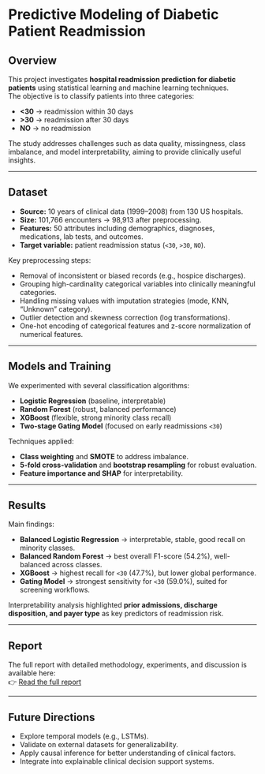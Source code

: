 # Predictive Modeling of Diabetic Patient Readmission

## Overview
This project investigates **hospital readmission prediction for diabetic patients** using statistical learning and machine learning techniques.  
The objective is to classify patients into three categories:
- **<30** → readmission within 30 days  
- **>30** → readmission after 30 days  
- **NO** → no readmission  

The study addresses challenges such as data quality, missingness, class imbalance, and model interpretability, aiming to provide clinically useful insights.

---

## Dataset
- **Source:** 10 years of clinical data (1999–2008) from 130 US hospitals.  
- **Size:** 101,766 encounters → 98,913 after preprocessing.  
- **Features:** 50 attributes including demographics, diagnoses, medications, lab tests, and outcomes.  
- **Target variable:** patient readmission status (`<30`, `>30`, `NO`).  

Key preprocessing steps:
- Removal of inconsistent or biased records (e.g., hospice discharges).  
- Grouping high-cardinality categorical variables into clinically meaningful categories.  
- Handling missing values with imputation strategies (mode, KNN, “Unknown” category).  
- Outlier detection and skewness correction (log transformations).  
- One-hot encoding of categorical features and z-score normalization of numerical features.  

---

## Models and Training
We experimented with several classification algorithms:
- **Logistic Regression** (baseline, interpretable)  
- **Random Forest** (robust, balanced performance)  
- **XGBoost** (flexible, strong minority class recall)  
- **Two-stage Gating Model** (focused on early readmissions `<30`)  

Techniques applied:
- **Class weighting** and **SMOTE** to address imbalance.  
- **5-fold cross-validation** and **bootstrap resampling** for robust evaluation.  
- **Feature importance and SHAP** for interpretability.  

---

## Results
Main findings:
- **Balanced Logistic Regression** → interpretable, stable, good recall on minority classes.  
- **Balanced Random Forest** → best overall F1-score (54.2%), well-balanced across classes.  
- **XGBoost** → highest recall for `<30` (47.7%), but lower global performance.  
- **Gating Model** → strongest sensitivity for `<30` (59.0%), suited for screening workflows.  

Interpretability analysis highlighted **prior admissions, discharge disposition, and payer type** as key predictors of readmission risk.

---

## Report
The full report with detailed methodology, experiments, and discussion is available here:  
👉 [Read the full report](./docs/report.pdf)

---

## Future Directions
- Explore temporal models (e.g., LSTMs).  
- Validate on external datasets for generalizability.  
- Apply causal inference for better understanding of clinical factors.  
- Integrate into explainable clinical decision support systems.  

